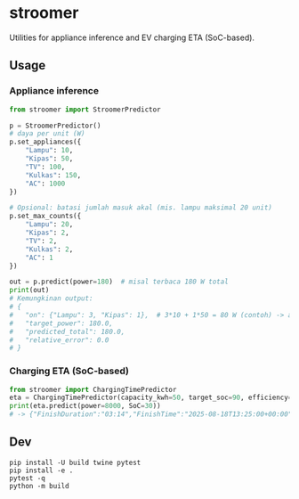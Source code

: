 # stroomer

Utilities for appliance inference and EV charging ETA (SoC-based).

## Usage

### Appliance inference
```python
from stroomer import StroomerPredictor

p = StroomerPredictor()
# daya per unit (W)
p.set_appliances({
    "Lampu": 10,
    "Kipas": 50,
    "TV": 100,
    "Kulkas": 150,
    "AC": 1000
})

# Opsional: batasi jumlah masuk akal (mis. lampu maksimal 20 unit)
p.set_max_counts({
    "Lampu": 20,
    "Kipas": 2,
    "TV": 2,
    "Kulkas": 2,
    "AC": 1
})

out = p.predict(power=180)  # misal terbaca 180 W total
print(out)
# Kemungkinan output:
# {
#   "on": {"Lampu": 3, "Kipas": 1},  # 3*10 + 1*50 = 80 W (contoh) -> akan dicari kombinasi terdekat ke 180
#   "target_power": 180.0,
#   "predicted_total": 180.0,
#   "relative_error": 0.0
# }
```

### Charging ETA (SoC-based)
```python
from stroomer import ChargingTimePredictor
eta = ChargingTimePredictor(capacity_kwh=50, target_soc=90, efficiency=0.92)
print(eta.predict(power=8000, SoC=30))
# -> {"FinishDuration":"03:14","FinishTime":"2025-08-18T13:25:00+00:00"}
```

## Dev
```
pip install -U build twine pytest
pip install -e .
pytest -q
python -m build
```
